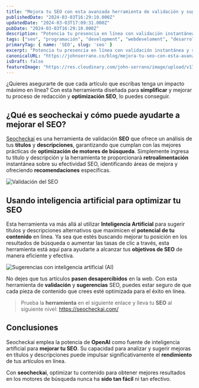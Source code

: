 ```yaml
---
title: "Mejora tu SEO con esta avanzada herramienta de validación y sugerencias"
publishedDate: "2024-03-03T16:29:10.000Z"
updatedDate: "2024-03-03T17:09:31.000Z"
pubDate: "2024-03-03T16:29:10.000Z"
description: "Potencia tu presencia en línea con validación instantánea y sugerencias AI de SEO. Optimiza tus contenidos y maximiza tu impacto hoy."
tags: ["seo", "programación", "development", "webdeveloment", "desarrollo-web", "software", "web", "johnserrano.co", "johnserrano", "herramienta", "sugerencias", "ai", "ia", "inteligencia-artificial"]
primaryTag: { name: 'SEO', slug: 'seo' }
excerpt: "Potencia tu presencia en línea con validación instantánea y sugerencias AI de SEO. Optimiza tus contenidos y maximiza tu impacto hoy."
canonicalURL: "https://johnserrano.co/blog/mejora-tu-seo-con-esta-avanzada-herramienta-de-validacion-y-sugerencias"
isDraft: false
featureImage: "https://res.cloudinary.com/john-serrano/image/upload/v1709498345/John%20Serrano/Blog%20Post/mejora-tu-seo-con-esta-avanzada-herramienta-de-validacion-y-sugerencias/seocheckai_mpb376.jpg"
---
```


¿Quieres asegurarte de que cada artículo que escribas tenga un impacto máximo en línea? Con esta herramienta diseñada para **simplificar** y mejorar tu proceso de redacción y **optimización SEO**, lo puedes conseguir.

## ¿Qué es seocheckai y cómo puede ayudarte a mejorar el SEO?

[Seocheckai](https://seocheckai.com/) es una herramienta de validación **SEO** que ofrece un análisis de tus **títulos** y **descripciones**, garantizando que cumplan con las mejores prácticas de **optimización de motores de búsqueda**. Simplemente ingresa tu título y descripción y la herramienta te proporcionará **retroalimentación** instantánea sobre su efectividad SEO, identificando áreas de mejora y ofreciendo **recomendaciones** específicas.

![Validación del SEO](https://res.cloudinary.com/john-serrano/image/upload/v1709497684/John%20Serrano/Blog%20Post/mejora-tu-seo-con-esta-avanzada-herramienta-de-validacion-y-sugerencias/Captura_de_pantalla_2024-01-16_151652_j9a8p9.jpg)

## Usando inteligencia artificial para optimizar tu SEO

Esta herramienta va más allá al utilizar **Inteligencia Artificial** para sugerir títulos y descripciones alternativos que maximicen el **potencial de tu contenido** en línea. Ya sea que estés buscando mejorar tu posición en los resultados de búsqueda o aumentar las tasas de clic a través, esta herramienta está aquí para ayudarte a alcanzar tus **objetivos de SEO** de manera eficiente y efectiva.

![Sugerencias con inteligencia artificial (AI)](https://res.cloudinary.com/john-serrano/image/upload/v1709497719/John%20Serrano/Blog%20Post/mejora-tu-seo-con-esta-avanzada-herramienta-de-validacion-y-sugerencias/Captura_de_pantalla_2024-01-16_151908_bro4dh.jpg)

No dejes que tus artículos **pasen desapercibidos** en la web. Con esta herramienta de **validación** y **sugerencias** SEO, puedes estar seguro de que cada pieza de contenido que crees esté optimizada para el éxito en línea.

> Prueba la **herramienta** en el siguiente enlace y lleva tu **SEO** al siguiente nivel: https://seocheckai.com/

## Conclusiones

Seocheckai emplea la potencia de **OpenAI** como fuente de inteligencia artificial para **mejorar tu SEO**. Su capacidad para analizar y sugerir mejoras en títulos y descripciones puede impulsar significativamente el **rendimiento** de tus artículos en línea. 

Con **seocheckai**, optimizar tu contenido para obtener mejores resultados en los motores de búsqueda nunca ha **sido tan fácil** ni tan efectivo.

